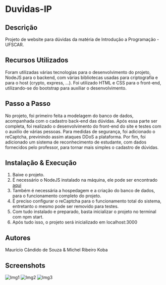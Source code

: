 # Duvidas-IP
## Descrição
Projeto de website para dúvidas da matéria de Introdução a Programação - UFSCAR.

## Recursos Utilizados
Foram utilizadas várias tecnologias para o desenvolvimento do projeto, NodeJS para o backend, com várias bibliotecas usadas para criptografia e para o host (crypto, express, ...).
Foi utilizado HTML e CSS para o front-end, utilizando-se do bootstrap para auxiliar o desenvolvimento.


## Passo a Passo
No projeto, foi primeiro feita a modelagem do banco de dados, acompanhada com o cadastro back-end das dúvidas. Após essa parte ser completa, foi realizado o desenvolvimento do
front-end do site e testes com o auxilio de várias pessoas. Para medidas de segurança, foi adicionado o reCaptcha, previnindo assim ataques DDoS a plataforma. Por fim, foi adicionado
um sistema de reconhecimento de estudante, com dados fornecidos pelo professor, para tornar mais simples o cadastro de dúvidas.

## Instalação & Execução
1. Baixe o projeto.
2. É necessário o NodeJS instalado na máquina, ele pode ser encontrado [aqui](https://nodejs.org/en/download/)
3. Também é necessária a hospedagem e a criação do banco de dados, para o funcionamento completo do projeto.
4. É preciso configurar o reCaptcha para o funcionamento total do sistema, entretanto o mesmo pode ser removido para testes.
5. Com tudo instalado e preparado, basta inicializar o projeto no terminal com npm start.
6. Após tudo isso, o projeto será inicializado em localhost:3000

## Autores
Maurício Cândido de Souza & Michel Ribeiro Koba

## Screenshots
![Img1](https://i.imgur.com/PasPO88.png)
![Img2](https://i.imgur.com/CCqHr5x.png)
![Img3](https://i.imgur.com/K1FRnzq.png)

